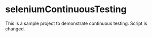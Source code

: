 # seleniumContinuousTesting
This is a sample project to demonstrate continuous testing.
Script is changed.

